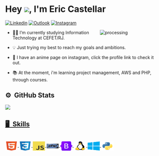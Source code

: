 <h1 align="left">Hey <img src="https://raw.githubusercontent.com/kaueMarques/kaueMarques/master/hi.gif" width="30px">, I'm Eric Castellar</h1>

[![Linkedin](https://img.shields.io/badge/-LinkedIn-blue?style=flat&logo=Linkedin&logoColor=white)](https://www.linkedin.com/in/eric-castellar-953791225/) [![Outlook](https://img.shields.io/badge/Microsoft_Outlook-0078D4?style=flat&amp;logo=microsoft-outlook&amp;logoColor=white)](mailto:eric.castellar@outlook.com) [![Instagram](https://img.shields.io/badge/-Instagram-833ab4?logo=Instagram&logoColor=white&style=flat)](https://www.instagram.com/mustensei/)

<img src="https://user-images.githubusercontent.com/86270246/142737815-431e40b1-db6b-44fa-989d-41995c91adef.gif" alt="processing" width="200px" align="right">

- 👨‍💻 I’m currently studying Information Technology at CEFET/RJ.

- 💡 Just trying my best to reach my goals and ambitions.

- 📱 I have an anime page on instagram, click the profile link to check it out.

- 📚 At the moment, i'm learning project management, AWS and PHP, through courses.

## ⚙️ &nbsp;GitHub Stats

<div align="left">
  <a href="https://github.com/Ericcastell">
  <img height="150em" src="https://github-readme-stats.vercel.app/api/top-langs/?username=Ericcastell&layout=compact&langs_count=7&theme=github_dark"/>
</div>

## 🖥️ &nbsp;Skills

<div style="display: inline_block"><br>
  <img align="center" alt="html5" height="30" width="40" src="https://github.com/devicons/devicon/blob/v2.14.0/icons/html5/html5-original.svg">
  <img align="center" alt="css3" height="30" width="40" src="https://github.com/devicons/devicon/blob/v2.14.0/icons/css3/css3-original.svg">
  <img align="center" alt="javascript" height="30" width="40" src="https://github.com/devicons/devicon/blob/v2.14.0/icons/javascript/javascript-original.svg">
  <img align="center" alt="javascript" height="30" width="40" src="https://github.com/devicons/devicon/blob/v2.14.0/icons/php/php-original.svg">
  <img align="center" alt="bootstrap" height="30" width="40" src="https://github.com/devicons/devicon/blob/v2.14.0/icons/bootstrap/bootstrap-original.svg">
  <img align="center" alt="linux" height="30" width="40" src="https://github.com/devicons/devicon/blob/v2.14.0/icons/linux/linux-original.svg">
  <img align="center" alt="windows" height="30" width="40" src="https://github.com/devicons/devicon/blob/master/icons/windows8/windows8-original.svg">
  <img align="center" alt="python" height="30" width="40" src="https://github.com/devicons/devicon/blob/v2.14.0/icons/python/python-original.svg">
</div>
  
##
